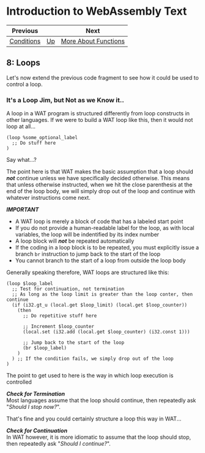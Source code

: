 # Introduction to WebAssembly Text

| Previous | | Next
|---|---|---
| [Conditions](../07/) | [Up](/chriswhealy/introduction-to-web-assembly-text) | [More About Functions](../09/)

## 8: Loops

Let's now extend the previous code fragment to see how it could be used to control a loop.

### It's a Loop Jim, but Not as we Know it..

A loop in a WAT program is structured differently from loop constructs in other languages.  If we were to build a WAT loop like this, then it would not loop at all...

```wast
(loop %some_optional_label
  ;; Do stuff here
)
```

Say what...?

The point here is that WAT makes the basic assumption that a loop should ***not*** continue unless we have specifically decided otherwise.  This means that unless otherwise instructed, when we hit the close parenthesis at the end of the loop body, we will simply drop out of the loop and continue with whatever instructions come next.

***IMPORTANT***<br>
* A WAT loop is merely a block of code that has a labeled start point
* If you do not provide a human-readable label for the loop, as with local variables, the loop will be indentified by its index number
* A loop block will ***not*** be repeated automatically
* If the coding in a loop block is to be repeated, you must explicitly issue a branch `br` instruction to jump back to the start of the loop
* You cannot branch to the start of a loop from outside the loop body

Generally speaking therefore, WAT loops are structured like this:

```wast
(loop $loop_label
  ;; Test for continuation, not termination
  ;; As long as the loop limit is greater than the loop conter, then continue
  (if (i32.gt_u (local.get $loop_limit) (local.get $loop_counter))
    (then
      ;; Do repetitive stuff here

      ;; Increment $loop_counter
      (local.set (i32.add (local.get $loop_counter) (i32.const 1)))

      ;; Jump back to the start of the loop
      (br $loop_label)
    )
  ) ;; If the condition fails, we simply drop out of the loop
)
```

The point to get used to here is the way in which loop execution is controlled

***Check for Termination***<br>
Most languages assume that the loop should continue, then repeatedly ask "*Should I stop now?*".

That's fine and you could certainly structure a loop this way in WAT...

***Check for Continuation***<br>
In WAT however, it is more idiomatic to assume that the loop should stop, then repeatedly ask "*Should I continue?*".
